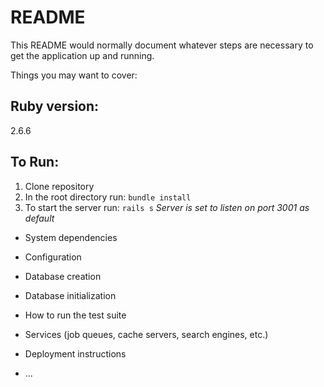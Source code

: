 # README

This README would normally document whatever steps are necessary to get the
application up and running.

Things you may want to cover:

## Ruby version:
2.6.6

## To Run:
1. Clone repository
2. In the root directory run: ```bundle install```
3. To start the server run: ```rails s```
  *Server is set to listen on port 3001 as default*

* System dependencies

* Configuration

* Database creation

* Database initialization

* How to run the test suite

* Services (job queues, cache servers, search engines, etc.)

* Deployment instructions

* ...
